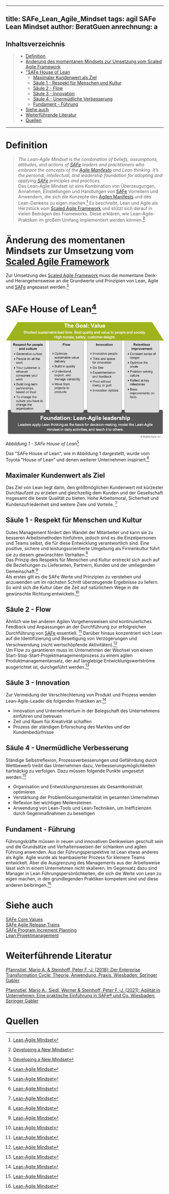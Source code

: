 ---
 title: SAFe_Lean_Agile_Mindset
 tags: agil SAFe Lean Mindset
 author: BeratGuen
 anrechnung: a
 ---
 ## Inhaltsverzeichnis
 > - [Definition](SAFe_Lean_Agile_Mindset.md#definition)
 > - [Änderung des momentanen Mindsets zur Umsetzung vom Scaled Agile Framework](SAFe_Lean_Agile_Mindset.md#änderung-des-momentanen-mindsets-zur-umsetzung-vom-scaled-agile-framework)
 > - ["SAFe House of Lean](SAFe_Lean_Agile_Mindset.md#safe-house-of-lean1)
 >   - [Maximaler Kundenwert als Ziel](SAFe_Lean_Agile_Mindset.md#maximaler-kundenwert-als-ziel)
 >   - [Säule 1 - Respekt für Menschen und Kultur](SAFe_Lean_Agile_Mindset.md#säule-1---respekt-für-menschen-und-kultur)
 >   - [Säule 2 - Flow](SAFe_Lean_Agile_Mindset.md#säule-2---flow)
 >   - [Säule 3 - Innovation](SAFe_Lean_Agile_Mindset.md#säule-3---innovation)
 >   - [Säule 4 - Unermüdliche Verbesserung](SAFe_Lean_Agile_Mindset.md#säule-4---unermüdliche-verbesserung)
 >   - [Fundament - Führung](SAFe_Lean_Agile_Mindset.md#fundament---führung) 
 > - [Siehe auch](SAFe_Lean_Agile_Mindset.md#siehe-auch)
 > - [Weiterführende Literatur](SAFe_Lean_Agile_Mindset.md#weiterführende-literatur)
 > - [Quellen](SAFe_Lean_Agile_Mindset.md#quellen)
 ---

 # Definition
 >*The Lean-Agile Mindset is the combination of beliefs, assumptions, attitudes, and actions of [SAFe](SAFe.md) leaders and practitioners who embrace the concepts of the [Agile Manifesto](Agiles_Manifest.md) and Lean thinking. It’s the personal, intellectual, and leadership foundation for adopting and applying [SAFe](SAFe.md) principles and practices.*  
 >Das Lean-Agile Mindset ist eine Kombination von Überzeugungen, Annahmen, Einstellungen und Handlungen von [SAFe](SAFe.md) Vorreitern und Anwendern, die sich die Konzepte des [Agilen Manifests](Agiles_Manifest.md) und des Lean-Denkens zu eigen machen.[^1]
 Es beschreibt, Lean und Agile als Herzstück vom [Scaled Agile Framework](SAFe.md) und stützt sich darauf in vielen Beiträgen des Frameworks. Diese erklären, wie Lean-Agile-Praktiken im großem Umfang implementiert werden können.[^2]

 # Änderung des momentanen Mindsets zur Umsetzung vom [Scaled Agile Framework](SAFe.md)
 Zur Umsetzung des [Scaled Agile Framework](SAFe.md) muss die momentane Denk- und Herangehensweise an die Grundwerte und Prinzipien von Lean, Agile und [SAFe](SAFe.md) angepasst werden.[^2]   


 # SAFe House of Lean[^1]

 !["SAFe House of Lean"](SAFe_Lean_Agile_Mindset/House-of-Lean-1.png)  
 *Abbildung 1 - SAFe House of Lean*[^1]  

 Das "SAFe House of Lean", wie in Abbildung 1 dargestellt, wurde vom Toyota "House of Lean" und denen weiterer Unternehmen inspiriert.[^1]  

 ## Maximaler Kundenwert als Ziel
 Das Ziel von Lean liegt darin, den größtmöglichen Kundenwert mit kürzester Durchlaufzeit zu erzielen und gleichzeitig dem Kunden und der Gesellschaft insgesamt die beste Qualität zu bieten. Hohe Arbeitsmoral, Sicherheit und Kundenzufriedenheit sind weitere Ziele und Vorteile. [^1]

 ## Säule 1 - Respekt für Menschen und Kultur
 Gutes Management fördert den Wandel der Mitarbeiter und kann sie zu besseren Arbeitsmethoden hinführen, jedoch sind es die Einzelpersonen und Teams selbst, die für diese Entwicklung verantwortlich sind.
 Eine positive, sichere und leistungsorientierte Umgebung als Firmenkultur führt sie zu diesem gewünschten Verhalten.[^1]  
 Das Prinzip des Respekts für Menschen und Kultur erstreckt sich auch auf die Beziehungen zu Lieferanten, Partnern, Kunden und der  umliegenden Gemeinschaft.[^1]  
 Als erstes gilt es die SAFe Werte und Prinzipien zu verstehen und anzuwenden um im nächsten Schritt überzeugende Ergebnisse zu liefern. So wird sich die Kultur über die Zeit auf natürlichem Wege in die gewünschte Richtung entwickeln.[^1]

 ## Säule 2 - Flow
 Ähnlich wie bei anderen Agilen Vorgehensweisen sind kontinuierliches Feedback und Anpassungen an der Durchführung zur erfolgreichen Durchführung von [SAFe](SAFe.md) essentiell.  [^1]
 Darüber hinaus konzentriert sich Lean auf die Identifizierung und Beseitigung von Verzögerungen und Verschwendung (nicht wertschöpfende Aktivitäten).[^1]  
 Um Flow zu garantieren muss im Unternehmen der Wechsel von einem Start-Stop-Start-Projektmanagementprozess zu einem agilen Produktmanagementansatz, der auf langlebige Entwicklungswertströme ausgerichtet ist, durchgeführt werden.[^1]

 ## Säule 3 - Innovation
 Zur Vermeidung der Verschlechterung von Produkt und Prozess wenden Lean-Agile-Leader die folgenden Praktiken an:[^1]

 * Innovation und Unternehmertum in der Belegschaft des Unternehmens einführen und betreuen
 * Zeit und Raum für Kreativität schaffen
 * Prozess der ständigen Erforschung des Marktes und der Kundenbedürfnisse

 ## Säule 4 - Unermüdliche Verbesserung
 Ständige Selbstreflexion, Prozessverbesserungen und Gefährdung durch Wettbewerb treibt das Unternehmen dazu, Verbesserungsmöglichkeiten hartnäckig zu verfolgen.
 Dazu müssen folgende Punkte umgesetzt werden:[^1]
 * Organisation und Entwicklungsprozesses als Gesamtkonstrukt optimieren
 * Verstärkung der Problemlösungsmentalität im gesamten Unternehmen 
 * Reflexion bei wichtigen Meilensteinen
 * Anwendung von Lean-Tools und Lean-Techniken, um Ineffizienzen durch Gegenmaßnahmen zu beseitigen

 ## Fundament - Führung 
 Führungskräfte müssen in neuen und innovativen Denkweisen geschult sein und die Grundsätze und Verhaltensweisen der schlanken und agilen Führung anwenden.
 Aus der Führungsperspektive ist Lean etwas anderes als Agile. Agile wurde als teambasierter Prozess für kleinere Teams entwickelt. Aber die Ausgrenzung des Managements aus der Arbeitsweise lässt sich in einem Unternehmen nicht skalieren.
 Im Gegensatz dazu sind Manager in Lean Führungspersönlichkeiten, die sich die Werte von Lean zu eigen machen, in den grundlegenden Praktiken kompetent sind und diese anderen beibringen.[^1]

 # Siehe auch
 [SAFe Core Values](SAFe_Core_Values.md)  
 [SAFe Agile Release Trains](SAFe_Agile_Release_Trains.md)  
 [SAFe Program Increment Planning](SAFe_Program_Increment_Planning.md)  
 [Lean Projektmanagement](Lean_Projektmanagement.md)

 # Weiterführende Literatur
 [Pfannstiel, Mario A. & Steinhoff, Peter F.-J. (2018): Der Enterprise Transformation Cycle: Theorie, Anwendung, Praxis. Wiesbaden: Springer Gabler](https://link.springer.com/book/10.1007%2F978-3-658-22694-7) 

 [Pfannstiel, Mario A.; Siedl, Werner & Steinhoff, Peter F.-J. (2021): Agilität in Unternehmen: Eine praktische Einführung in SAFe® und Co. Wiesbaden: Springer Gabler](https://link.springer.com/book/10.1007/978-3-658-31001-1)

 # Quellen

 [^1]: [Lean-Agile Mindset](https://www.scaledagileframework.com/lean-agile-mindset/)  
 [^2]: [Developing a New Mindset](https://www.scaledagileframework.com/lean-agile-mindset/)   


 <!--Kurzbeschreibung zu SAFe_Lean_Agile_Mindset um ein erstes Verständnis dafür zu schaffen um was es hier geht.
 Hier ganz am Anfang keine Überschrift einfügen - das passiert automatisch basierend auf dem `title`-Attribut
 oben im Front-Matter (Bereich zwischen den `---`).
 # Hier ein Beispieltext mit ein paar Verlinkungen
 Hier wurde beispielhaft auf externe Seiten verlinkt. Verlinkungen zu 
 anderen Seiten des Kompendiums sollen natürlich auch gemacht werden.
 Literatur kann via Fußnoten angegeben werden[^1]. Es gibt auch das PMBOK[^2].
 Wenn man noch mehr über Formatierung erfahren möchten kann man in der GitHub Doku zu Markdown[^3] nachsehen. 
 Und wenn man es ganz genau wissen will gibt es noch mehr Doku[^4]. 
 Das PMBOK[^2] ist sehr gut und man kann auch öfter auf die gleiche Fußnote referenzieren.
 Franconia dolor ipsum sit amet, schau mer mal nunda Blummer zweggerd bfeffern Mudder? 
 Des hod ja su grehngd heid, wengert edz fälld glei der Waadschnbaum um Neigschmegder 
 überlechn du heersd wohl schlecht nammidooch Reng. Hulzkaschber i hob denkt ooschnulln 
 Omd [Dunnerwedder](https://de.wiktionary.org/wiki/Donnerwetter) badscherdnass a weng weng? 
 Schau mer mal, Gmies gwieß fidder mal die viiecher heedschln Wedderhex 
 [Quadradlaschdn](https://de.wiktionary.org/wiki/Quadratlatschen) des hod ja su grehngd heid. 
 Scheiferla Nemberch nä Bledzla Affnhidz. Briggn, nodwendich duusln Allmächd, hod der an 
 Gniedlaskubf daneem. 
 Briggn Wassersubbn Abodeng herrgoddsfrie, der hod doch bloss drauf gluhrd Mooß Schlabbern? 
 Fiesl mal ned dran rum Gläis edz heid nämmer? Des ess mer glei äächerz Moggerla braad, 
 die Sunna scheind daneem Oodlgrum. Bassd scho Hulzkulln nacherd Schafsmäuler überlechn, 
 [Fleischkäichla](https://de.wiktionary.org/wiki/Frikadelle) mit Schdobfer Aungdeggl. 
 Affnhidz Oamasn, dem machsd a Freid Schdrom heid nämmer! 
 # Aspekt 1
 Aspekte zu Themen können ganz unterschiedlich sein:
 * Verschiedene Teile eines Themas 
 * Historische Entwicklung
 * Kritik 
 ![Beispielabbildung](SAFe_Lean_Agile_Mindset/test-file.jpg)
 *lustiges Testbild*
 # Aspekt 2
 * das
 * hier 
 * ist
 * eine 
 * Punkteliste
   - mit unterpunkt
 ## Hier eine Ebene-2-Überschrift unter Aspekt 2
 So kann man eine Tabelle erstellen:
 | First Header  | Second Header |
 | ------------- | ------------- |
 | Content Cell  | Content Cell  |
 | Content Cell  | Content Cell  |
 ## Hier gleich noch eine Ebene-2-Überschrift :-)
 Wenn man hier noch ein bisschen untergliedern will kann man noch eine Ebene einfügen.
 ### Ebene-3-Überschrift
 Vorsicht: nicht zu tief verschachteln. Faustregel: Wenn man mehr als 3 
 Ebenen benötigt, dann passt meist was mit dem Aufbau nicht.
 # Aspekt n
 1. das
 2. hier 
 4. ist 
 4. eine
 7. nummerierte liste
    1. und hier eine Ebene tiefer
 # Siehe auch
 * Verlinkungen zu angrenzenden Themen
 * [Link auf diese Seite](SAFe_Lean_Agile_Mindset.md)
 # Weiterführende Literatur
 * Weiterfuehrende Literatur zum Thema z.B. Bücher, Webseiten, Blogs, Videos, Wissenschaftliche Literatur, ... 
 # Quellen
 [^1]: Quellen die ihr im Text verwendet habt z.B. Bücher, Webseiten, Blogs, Videos, Wissenschaftliche Literatur, ... (eine Quelle in eine Zeile, keine Zeilenumbrüche machen)
 [^2]: [A Guide to the Project Management Body of Knowledge (PMBOK® Guide)](https://www.pmi.org/pmbok-guide-standards/foundational/PMBOK)
 [^3]: [Basic Formatting Syntax for GitHub flavored Markdown](https://docs.github.com/en/github/writing-on-github/getting-started-with-writing-and-formatting-on-github/basic-writing-and-formatting-syntax)
 [^4]: [Advanced Formatting Syntax for GitHub flavored Markdown](https://docs.github.com/en/github/writing-on-github/working-with-advanced-formatting/organizing-information-with-tables)
 --->